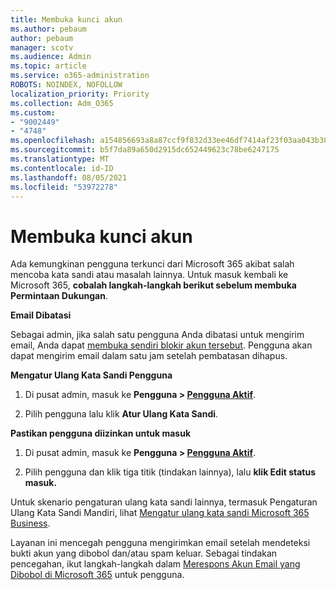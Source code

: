 ```yaml
---
title: Membuka kunci akun
ms.author: pebaum
author: pebaum
manager: scotv
ms.audience: Admin
ms.topic: article
ms.service: o365-administration
ROBOTS: NOINDEX, NOFOLLOW
localization_priority: Priority
ms.collection: Adm_O365
ms.custom:
- "9002449"
- "4748"
ms.openlocfilehash: a154856693a8a87ccf9f832d33ee46df7414af23f03aa043b38e6a6c64d5ebaa
ms.sourcegitcommit: b5f7da89a650d2915dc652449623c78be6247175
ms.translationtype: MT
ms.contentlocale: id-ID
ms.lasthandoff: 08/05/2021
ms.locfileid: "53972278"
---
```

# <a name="unlocking-an-account"></a>Membuka kunci akun

Ada kemungkinan pengguna terkunci dari Microsoft 365 akibat salah mencoba kata sandi atau masalah lainnya. Untuk masuk kembali ke Microsoft 365, **cobalah langkah-langkah berikut sebelum membuka Permintaan Dukungan**. 

**Email Dibatasi**

Sebagai admin, jika salah satu pengguna Anda dibatasi untuk mengirim email, Anda dapat [membuka sendiri blokir akun tersebut](/microsoft-365/security/office-365-security/removing-user-from-restricted-users-portal-after-spam). Pengguna akan dapat mengirim email dalam satu jam setelah pembatasan dihapus.

**Mengatur Ulang Kata Sandi Pengguna**

1. Di pusat admin, masuk ke **Pengguna > [Pengguna Aktif](https://admin.microsoft.com/Adminportal/Home?source=applauncher#/users)**.

2. Pilih pengguna lalu klik **Atur Ulang Kata Sandi**.

**Pastikan pengguna diizinkan untuk masuk**

1. Di pusat admin, masuk ke **Pengguna > [Pengguna Aktif](https://admin.microsoft.com/Adminportal/Home?source=applauncher#/users)**.

2. Pilih pengguna dan klik tiga titik (tindakan lainnya), lalu **klik Edit status masuk.**

Untuk skenario pengaturan ulang kata sandi lainnya, termasuk Pengaturan Ulang Kata Sandi Mandiri, lihat [Mengatur ulang kata sandi Microsoft 365 Business](/microsoft-365/admin/add-users/reset-passwords).

Layanan ini mencegah pengguna mengirimkan email setelah mendeteksi bukti akun yang dibobol dan/atau spam keluar. Sebagai tindakan pencegahan, ikut langkah-langkah dalam [Merespons Akun Email yang Dibobol di Microsoft 365](/microsoft-365/security/office-365-security/responding-to-a-compromised-email-account) untuk pengguna.
